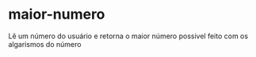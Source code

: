 # maior-numero
Lê um número do usuário e retorna o maior número possivel feito com os algarismos do número
